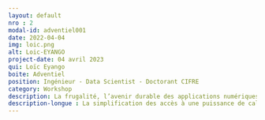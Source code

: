 ```yaml
---
layout: default
nro : 2
modal-id: adventiel001
date: 2022-04-04
img: loic.png
alt: Loic-EYANGO
project-date: 04 avril 2023
qui: Loïc Eyango
boite: Adventiel
position: Ingénieur - Data Scientist - Doctorant CIFRE
category: Workshop
description: La frugalité, l’avenir durable des applications numériques en agriculture.
description-longue : La simplification des accès à une puissance de calcul de plus en plus importante ainsi que la réduction des coûts matériel ces vingt dernières années a orienté les développements dans une course à la performance, au détriment parfois des techniques d'optimisation qui primaient à la fin du siècle dernier compte tenu des limites matérielles de l'époque. Dans le contexte géoclimatique du XXIème siècle, il est indispensable de repenser nos usages pour réduire les consommations en énergies et en ressources matérielles ainsi que de limiter certaines pollutions. Pour cela, il existe de nombreux leviers potentiellement actionnables selon le contexte opérationnel de chaque projet. ADVENTIEL explore depuis plusieurs années ces problématiques pour rendre accessible des technologies particulièrement performantes à coût raisonnable à des utilisateurs finaux et à grande échelle dans des contextes parfois défavorables (problème de connectivité notamment) et très exigeants ou sensibles.
---
```

